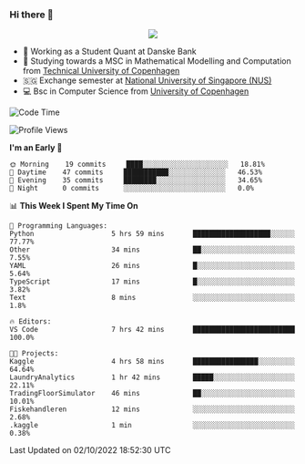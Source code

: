 ### Hi there 👋

<p align="center">
  <img src="https://media4.giphy.com/media/3ohzdKy5Z8TChSDuiA/giphy.gif?cid=ecf05e47r69cojk56gup9q8mep9liy48s94dn2uxsfh6fv39&rid=giphy.gif&ct=g" />
</p>

* 🏦 Working as a Student Quant at Danske Bank
* 🧮 Studying towards a MSC in Mathematical Modelling and Computation from [Technical University of Copenhagen](https://www.dtu.dk)
* 🇸🇬 Exchange semester at [National University of Singapore (NUS)](https://www.nus.edu.sg)
* 💻 Bsc in Computer Science from [University of Copenhagen](https://www.ku.dk/english/)


<!--START_SECTION:waka-->
![Code Time](http://img.shields.io/badge/Code%20Time-6%20hrs%2016%20mins-blue)

![Profile Views](http://img.shields.io/badge/Profile%20Views-16-blue)

**I'm an Early 🐤** 

```text
🌞 Morning    19 commits     ████░░░░░░░░░░░░░░░░░░░░░   18.81% 
🌆 Daytime    47 commits     ███████████░░░░░░░░░░░░░░   46.53% 
🌃 Evening    35 commits     ████████░░░░░░░░░░░░░░░░░   34.65% 
🌙 Night      0 commits      ░░░░░░░░░░░░░░░░░░░░░░░░░   0.0%

```


📊 **This Week I Spent My Time On** 

```text
💬 Programming Languages: 
Python                   5 hrs 59 mins       ███████████████████░░░░░░   77.77% 
Other                    34 mins             ██░░░░░░░░░░░░░░░░░░░░░░░   7.55% 
YAML                     26 mins             █░░░░░░░░░░░░░░░░░░░░░░░░   5.64% 
TypeScript               17 mins             █░░░░░░░░░░░░░░░░░░░░░░░░   3.82% 
Text                     8 mins              ░░░░░░░░░░░░░░░░░░░░░░░░░   1.8%

🔥 Editors: 
VS Code                  7 hrs 42 mins       █████████████████████████   100.0%

🐱‍💻 Projects: 
Kaggle                   4 hrs 58 mins       ████████████████░░░░░░░░░   64.64% 
LaundryAnalytics         1 hr 42 mins        █████░░░░░░░░░░░░░░░░░░░░   22.11% 
TradingFloorSimulator    46 mins             ██░░░░░░░░░░░░░░░░░░░░░░░   10.01% 
Fiskehandleren           12 mins             ░░░░░░░░░░░░░░░░░░░░░░░░░   2.68% 
.kaggle                  1 min               ░░░░░░░░░░░░░░░░░░░░░░░░░   0.38%

```


 Last Updated on 02/10/2022 18:52:30 UTC
<!--END_SECTION:waka-->
